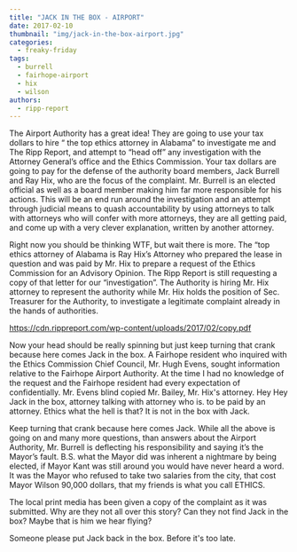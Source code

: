 ```yaml
---
title: "JACK IN THE BOX - AIRPORT"
date: 2017-02-10
thumbnail: "img/jack-in-the-box-airport.jpg"
categories: 
  - freaky-friday
tags: 
  - burrell
  - fairhope-airport
  - hix
  - wilson
authors: 
  - ripp-report
---
```


The Airport Authority has a great idea! They are going to use your tax dollars to hire “ the top ethics attorney in Alabama” to investigate me and The Ripp Report, and attempt to “head off” any investigation with the Attorney General’s office and the Ethics Commission. Your tax dollars are going to pay for the defense of the authority board members, Jack Burrell and Ray Hix, who are the focus of the complaint. Mr. Burrell is an elected official as well as a board member making him far more responsible for his actions. This will be an end run around the investigation and an attempt through judicial means to quash accountability by using attorneys to talk with attorneys who will confer with more attorneys, they are all getting paid, and come up with a very clever explanation, written by another attorney.

Right now you should be thinking WTF, but wait there is more. The “top ethics attorney of Alabama is Ray Hix’s Attorney who prepared the lease in question and was paid by Mr. Hix to prepare a request of the Ethics Commission for an Advisory Opinion. The Ripp Report is still requesting a copy of that letter for our “investigation”. The Authority is hiring Mr. Hix attorney to represent the authority while Mr. Hix holds the position of Sec. Treasurer for the Authority, to investigate a legitimate complaint already in the hands of authorities.

https://cdn.rippreport.com/wp-content/uploads/2017/02/copy.pdf

Now your head should be really spinning but just keep turning that crank because here comes Jack in the box. A Fairhope resident who inquired with the Ethics Commission Chief Council, Mr. Hugh Evens, sought information relative to the Fairhope Airport Authority. At the time I had no knowledge of the request and the Fairhope resident had every expectation of confidentially. Mr. Evens blind copied Mr. Bailey, Mr. Hix's attorney. Hey Hey Jack in the box, attorney talking with attorney who is. to be paid by an attorney. Ethics what the hell is that? It is not in the box with Jack.

Keep turning that crank because here comes Jack. While all the above is going on and many more questions, than answers about the Airport Authority, Mr. Burrell is deflecting his responsibility and saying it’s the Mayor’s fault. B.S. what the Mayor did was inherent a nightmare by being elected, if Mayor Kant was still around you would have never heard a word. It was the Mayor who refused to take two salaries from the city, that cost Mayor Wilson 90,000 dollars, that my friends is what you call ETHICS.

The local print media has been given a copy of the complaint as it was submitted. Why are they not all over this story? Can they not find Jack in the box? Maybe that is him we hear flying?

Someone please put Jack back in the box. Before it's too late.

